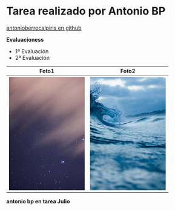 # Tarea realizado por Antonio BP
[antonioberrocalpiris en github](https://github.com/antonioberrocalpiris)

**Evaluacioness**

* 1ª Evaluación
* 2ª Evaluación

Foto1 | Foto2
-------|--------
![](img/foto1.jpeg) | ![](img/foto2.jpeg)

**antonio bp en tarea Julio**
